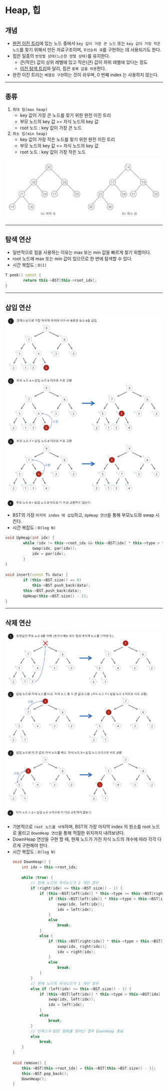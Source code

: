 # Heap, 힙

## 개념
- [완전 이진 트리](https://github.com/seonpilKim/Data-Structure/tree/master/Tree/Binary%20Tree)에 있는 노드 중에서 `key 값이 가장 큰 노드` 또는 `key 값이 가장 작은 노드`를 찾기 위해서 만든 자료구조이며, `우선순위 큐`를 구현하는 데 사용되기도 한다.
- 힙은 일종의 `반정렬 상태(느슨한 정렬 상태)`를 유지한다.
    - 큰(작은) 값이 상위 레벨에 있고 작은(큰) 값이 하위 레벨에 있다는 정도
    - [이진 탐색 트리](https://github.com/seonpilKim/Data-Structure/tree/master/Tree/Binary%20Search%20Tree)와 달리, 힙은 `중복 값을 허용`한다.
- 완전 이진 트리는 `배열로 구현`하는 것이 쉬우며, 0 번째 index 는 사용하지 않는다.
___
## 종류
1. `최대 힙(max heap)`
    - key 값이 가장 큰 노드를 찾기 위한 완전 이진 트리
    - 부모 노드의 key 값 >= 자식 노드의 key 값
    - root 노드 : key 값이 가장 큰 노드
2. `최소 힙(min heap)`
    - key 값이 가장 작은 노드를 찾기 위한 완전 이진 트리
    - 부모 노드의 key 값 <= 자식 노드의 key 값
    - root 노드 : key 값이 가장 작은 노드

![](imgs/1.PNG)
___

## 탐색 연산
- 일반적으로 힙을 사용하는 이유는 max 또는 min 값을 빠르게 찾기 위함이다.
- root 노드에 max 또는 min 값이 있으므로 한 번에 탐색할 수 있다.
- 시간 복잡도 : `O(1)`
```c++
T peek() const {
		return this->BST[this->root_idx];
}
```
___
## 삽입 연산
![](imgs/2.PNG)
- BST의 가장 `마지막 index 에 삽입`하고, `UpHeap 연산`을 통해 부모노드와 swap 시킨다.
- 시간 복잡도 : `O(log N)`
```c++
void UpHeap(int idx) {
		while (idx != this->root_idx && this->BST[idx] * this->type > this->BST[par(idx)] * this->type) {
			swap(idx, par(idx));
			idx = par(idx);
		}
}

void insert(const T& data) {
		if (this->BST.size() == 0)
			this->BST.push_back(data);
		this->BST.push_back(data);
		UpHeap(this->BST.size() - 1);
}
```
___
## 삭제 연산
![](imgs/3.PNG)
- 기본적으로 `root 노드를 삭제`하며, BST의 가장 마지막 index 의 원소를 root 노드로 올리고 `DownHeap 연산`을 통해 적절한 위치까지 내려보낸다.
- DownHeap 연산을 구현 할 때, 현재 노드가 가진 자식 노드의 개수에 따라 각각 다르게 구현해야 한다.
- 시간 복잡도 : `O(log N)`
    ```c++
    void DownHeap() {
		int idx = this->root_idx;

		while (true) {
            // 현재 노드의 자식노드가 2 개인 경우
			if (right(idx) <= this->BST.size() - 1) {
				if (this->BST[left(idx)] * this->type >= this->BST[right(idx)] * this->type) {
					if (this->BST[left(idx)] * this->type > this->BST[idx] * this->type) {
						swap(idx, left(idx));
						idx = left(idx);
					}
					else
						break;
				}
				else {
					if (this->BST[right(idx)] * this->type > this->BST[idx] * this->type) {
						swap(idx, right(idx));
						idx = right(idx);
					}
					else
						break;
				}
			}
            // 현재 노드의 자식노드가 1 개인 경우
			else if (left(idx) <= this->BST.size() - 1) {
				if (this->BST[left(idx)] * this->type > this->BST[idx] * this->type) {
					swap(idx, left(idx));
					idx = left(idx);
				}
				else
					break;
			}
            // 인덱스가 BST 범위를 벗어난 경우 DownHeap 종료
			else
				break;
		}
	}

    void remove() {
		this->BST[this->root_idx] = this->BST[this->BST.size() - 1];
		this->BST.pop_back();
		DownHeap();
	}
    ```
